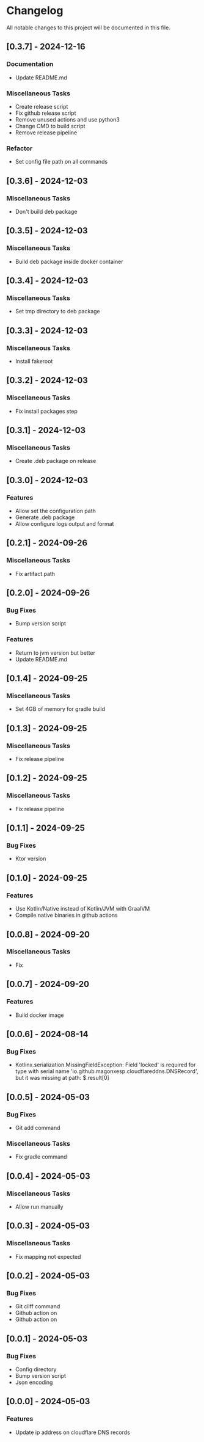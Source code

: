 # Changelog

All notable changes to this project will be documented in this file.

## [0.3.7] - 2024-12-16

### Documentation

- Update README.md

### Miscellaneous Tasks

- Create release script
- Fix github release script
- Remove unused actions and use python3
- Change CMD to build script
- Remove release pipeline

### Refactor

- Set config file path on all commands

## [0.3.6] - 2024-12-03

### Miscellaneous Tasks

- Don't build deb package

## [0.3.5] - 2024-12-03

### Miscellaneous Tasks

- Build deb package inside docker container

## [0.3.4] - 2024-12-03

### Miscellaneous Tasks

- Set tmp directory to deb package

## [0.3.3] - 2024-12-03

### Miscellaneous Tasks

- Install fakeroot

## [0.3.2] - 2024-12-03

### Miscellaneous Tasks

- Fix install packages step

## [0.3.1] - 2024-12-03

### Miscellaneous Tasks

- Create .deb package on release

## [0.3.0] - 2024-12-03

### Features

- Allow set the configuration path
- Generate .deb package
- Allow configure logs output and format

## [0.2.1] - 2024-09-26

### Miscellaneous Tasks

- Fix artifact path

## [0.2.0] - 2024-09-26

### Bug Fixes

- Bump version script

### Features

- Return to jvm version but better
- Update README.md

## [0.1.4] - 2024-09-25

### Miscellaneous Tasks

- Set 4GB of memory for gradle build

## [0.1.3] - 2024-09-25

### Miscellaneous Tasks

- Fix release pipeline

## [0.1.2] - 2024-09-25

### Miscellaneous Tasks

- Fix release pipeline

## [0.1.1] - 2024-09-25

### Bug Fixes

- Ktor version

## [0.1.0] - 2024-09-25

### Features

- Use Kotlin/Native instead of Kotlin/JVM with GraalVM
- Compile native binaries in github actions

## [0.0.8] - 2024-09-20

### Miscellaneous Tasks

- Fix

## [0.0.7] - 2024-09-20

### Features

- Build docker image

## [0.0.6] - 2024-08-14

### Bug Fixes

- Kotlinx.serialization.MissingFieldException: Field 'locked' is required for type with serial name 'io.github.magonxesp.cloudflareddns.DNSRecord', but it was missing at path: $.result[0]

## [0.0.5] - 2024-05-03

### Bug Fixes

- Git add command

### Miscellaneous Tasks

- Fix gradle command

## [0.0.4] - 2024-05-03

### Miscellaneous Tasks

- Allow run manually

## [0.0.3] - 2024-05-03

### Miscellaneous Tasks

- Fix mapping not expected

## [0.0.2] - 2024-05-03

### Bug Fixes

- Git cliff command
- Github action on
- Github action on

## [0.0.1] - 2024-05-03

### Bug Fixes

- Config directory
- Bump version script
- Json encoding

## [0.0.0] - 2024-05-03

### Features

- Update ip address on cloudflare DNS records


